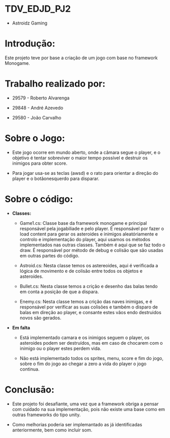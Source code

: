 # TDV_EDJD_PJ2

- Astroidz Gaming

# Introdução:

Este projeto teve por base a criação de um jogo com base no framework Monogame.

# Trabalho realizado por:

- 29579 - Roberto Alvarenga

- 29848 - André Azevedo

- 29580 - João Carvalho

# Sobre o Jogo:

- Este jogo ocorre em mundo aberto, onde a câmara segue o player, e o objetivo é tentar sobreviver o maior tempo possível e destruir os inimigos para obter score.

- Para jogar usa-se as teclas (awsd) e o rato para orientar a direção do player e o botãonesquerdo para disparar.   


# Sobre o código:

- **Classes:**

	- Game1.cs: Classe base da framework monogame e principal responsável pela jogabiliade e pelo player. É responsável por fazer o load content para gerar os asteroides e inimigos aleatóriamente e controlo e implementação do player, aqui usamos os métodos implementados nas outras classes. Também é aqui que se faz todo o draw. É responsável por método de debug e colisão que são usadas em outras partes do código. 
	
	- Astroid.cs: Nesta classe temos os astereoides, aqui é verificada a lógica de movimento e de colisão entre todos os objetos e asteroídes.
	
	- Bullet.cs: Nesta classe temos a crição e desenho das balas tendo em conta a posição de que a dispara.
	
	- Enemy.cs: Nesta classe temos a crição das naves inimigas, e é responsável por verificar as suas colisões e também o disparo de balas em direção ao player, e consante estes vãos endo destruidos novos são gerados.
	

- **Em falta**
	
	- Está implementado camara e os inimigos seguem o player, os asteroides podem ser destruídos, mas em caso de chocarem com o inimigo ou o player estes perdem vida.  
	
	- Não está implementado todos os sprites, menu, score e fim do jogo, sobre o fim do jogo ao chegar a zero a vida do player o jogo continua.

# Conclusão:

- Este projeto foi desafiante, uma vez que a framework obriga a pensar com cuidado na sua implementação, pois não existe uma base como em outras frameworks do tipo unity. 

- Como melhorias poderia ser implemantado as já identificadas anteriormente, bem como incluir som.